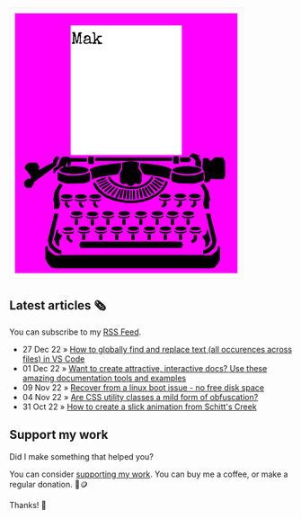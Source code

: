 ![quote](img/quote.gif)

## Latest articles 🗞️

You can subscribe to my [RSS Feed](https://www.roboleary.net/feed.xml).

<!-- BLOG:START -->
 - 27 Dec 22 » [How to globally find and replace text &lpar;all occurences across files&rpar; in VS Code](https://www.roboleary.net/tooling/2022/12/27/global-find-and-replace-vscode.html)
 - 01 Dec 22 » [Want to create attractive, interactive docs? Use these amazing documentation tools and examples](https://www.roboleary.net/webdev/2022/12/01/attractive-interactive-docs-documentation-tools-and-examples.html)
 - 09 Nov 22 » [Recover from a linux boot issue - no free disk space](https://www.roboleary.net/linux/2022/11/09/fixing-linux-boot-error-no-free-disk-space.html)
 - 04 Nov 22 » [Are CSS utility classes a mild form of obfuscation?](https://www.roboleary.net/frontend/2022/11/04/utilty-classes-mild-obfuscation-method-devtools.html)
 - 31 Oct 22 » [How to create a slick animation from Schitt&#39;s Creek](https://www.roboleary.net/animation/2022/10/31/how-to-make-a-slick-animation-schitts-creek-title-sequence.html)<!-- BLOG:END -->

## Support my work

Did I make something that helped you?

You can consider [supporting my work](https://ko-fi.com/roboleary). You can buy me a coffee, or make a regular donation. 🌈🪙

Thanks! 🙏

